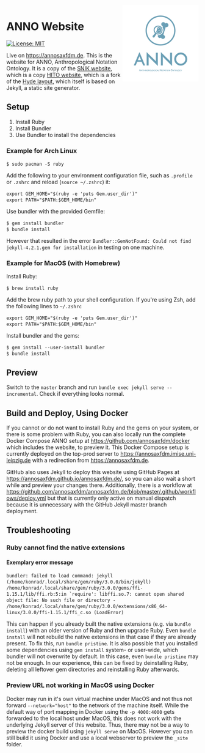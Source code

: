 <img align="right" width="200" height="200" src="./public/anno-logo-blue.svg" alt="ANNO">

# ANNO Website

[![License: MIT](https://img.shields.io/badge/license-MIT-blue)](LICENSE)

Live on <https://annosaxfdm.de>.
This is the website for ANNO, Anthropological Notation Ontology.
It is a copy of the [SNIK website](https://github.com/snikproject/snik.eu), which is a copy [HITO website](https://github.com/hitontology/hitontology.eu), which is a fork of the [Hyde layout](https://github.com/poole/hyde), which itself is based on Jekyll, a static site generator.

## Setup

1. Install Ruby
2. Install Bundler
3. Use Bundler to install the dependencies

### Example for Arch Linux

    $ sudo pacman -S ruby

Add the following to your environment configuration file, such as `.profile` or `.zshrc` and reload (`source ~/.zshrc`) it:

    export GEM_HOME="$(ruby -e 'puts Gem.user_dir')"
    export PATH="$PATH:$GEM_HOME/bin"

Use bundler with the provided Gemfile:

    $ gem install bundler
    $ bundle install

However that resulted in the error `Bundler::GemNotFound: Could not find jekyll-4.2.1.gem for installation` in testing on one machine.

### Example for MacOS (with Homebrew)

Install Ruby:

    $ brew install ruby

Add the brew ruby path to your shell configuration.
If you're using Zsh, add the following lines to `~/.zshrc`

    export GEM_HOME="$(ruby -e 'puts Gem.user_dir')"
    export PATH="$PATH:$GEM_HOME/bin"

Install bundler and the gems:

    $ gem install --user-install bundler
    $ bundle install

## Preview

Switch to the `master` branch and run `bundle exec jekyll serve --incremental`.
Check if everything looks normal.

## Build and Deploy, Using Docker

If you cannot or do not want to install Ruby and the gems on your system, or there is some problem with Ruby, you can also locally run the complete Docker Compose ANNO setup at <https://github.com/annosaxfdm/docker> which includes the website, to preview it.
This Docker Compose setup is currently deployed on the top-prod server to <https://annosaxfdm.imise.uni-leipzig.de> with a redirection from <https://annosaxfdm.de>.

GitHub also uses Jekyll to deploy this website using GitHub Pages at <https://annosaxfdm.github.io/annosaxfdm.de/>, so you can also wait a short while and preview your changes there.
Additionally, there is a workflow at <https://github.com/annosaxfdm/annosaxfdm.de/blob/master/.github/workflows/deploy.yml> but that is currently only active on manual dispatch because it is unnecessary with the GitHub Jekyll master branch deployment.

## Troubleshooting

### Ruby cannot find the native extensions

#### Exemplary error message

    bundler: failed to load command: jekyll (/home/konrad/.local/share/gem/ruby/3.0.0/bin/jekyll)
    /home/konrad/.local/share/gem/ruby/3.0.0/gems/ffi-1.15.1/lib/ffi.rb:5:in `require': libffi.so.7: cannot open shared object file: No such file or directory - /home/konrad/.local/share/gem/ruby/3.0.0/extensions/x86_64-linux/3.0.0/ffi-1.15.1/ffi_c.so (LoadError)

This can happen if you already built the native extensions (e.g. via `bundle install`) with an older version of Ruby and then upgrade Ruby.
Even `bundle install` will not rebuild the native extensions in that case if they are already present.
To fix this, run `bundle pristine`.
It is also possible that you installed some dependencies using `gem install` system- or user-wide, which bundler will not overwrite by default.
In this case, even `bundle pristine` may not be enough.
In our experience, this can be fixed by deinstalling Ruby, deleting all leftover gem directories and reinstalling Ruby afterwards.

### Preview URL not working in MacOS using Docker

Docker may run in it's own virtual machine under MacOS and not thus not forward `--network="host"` to the network of the machine itself.
While the default way of port mapping in Docker using the `-p 4000:4000` gets forwarded to the local host under MacOS, this does not work with the underlying Jekyll server of this website.
Thus, there may not be a way to preview the docker build using `jekyll serve` on MacOS.
However you can still build it using Docker and use a local webserver to preview the `_site` folder.
